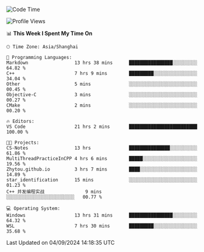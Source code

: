 <!--START_SECTION:waka-->
![Code Time](http://img.shields.io/badge/Code%20Time-1%2C952%20hrs%2014%20mins-blue)

![Profile Views](http://img.shields.io/badge/Profile%20Views-2-blue)

📊 **This Week I Spent My Time On** 

```text
🕑︎ Time Zone: Asia/Shanghai

💬 Programming Languages: 
Markdown                 13 hrs 38 mins      ████████████████░░░░░░░░░   64.82 % 
C++                      7 hrs 9 mins        █████████░░░░░░░░░░░░░░░░   34.04 % 
Other                    5 mins              ░░░░░░░░░░░░░░░░░░░░░░░░░   00.45 % 
Objective-C              3 mins              ░░░░░░░░░░░░░░░░░░░░░░░░░   00.27 % 
CMake                    2 mins              ░░░░░░░░░░░░░░░░░░░░░░░░░   00.20 % 

🔥 Editors: 
VS Code                  21 hrs 2 mins       █████████████████████████   100.00 % 

🐱‍💻 Projects: 
CS-Notes                 13 hrs              ███████████████░░░░░░░░░░   61.86 % 
MultiThreadPracticeInCPP 4 hrs 6 mins        █████░░░░░░░░░░░░░░░░░░░░   19.56 % 
Zhytou.github.io         3 hrs 7 mins        ████░░░░░░░░░░░░░░░░░░░░░   14.89 % 
star_identification      15 mins             ░░░░░░░░░░░░░░░░░░░░░░░░░   01.23 % 
C++ 并发编程实战               9 mins              ░░░░░░░░░░░░░░░░░░░░░░░░░   00.77 % 

💻 Operating System: 
Windows                  13 hrs 31 mins      ████████████████░░░░░░░░░   64.32 % 
WSL                      7 hrs 30 mins       █████████░░░░░░░░░░░░░░░░   35.68 % 
```


 Last Updated on 04/09/2024 14:18:35 UTC
<!--END_SECTION:waka-->